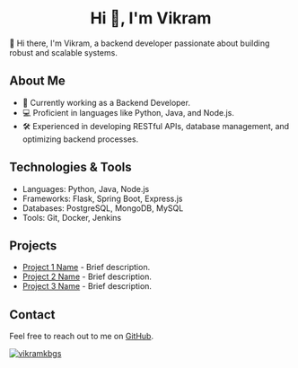 <h1 align="center">Hi 👋, I'm Vikram</h1>

👋 Hi there, I'm Vikram, a backend developer passionate about building robust and scalable systems.

## About Me

- 💼 Currently working as a Backend Developer.
- 💻 Proficient in languages like Python, Java, and Node.js.
- 🛠️ Experienced in developing RESTful APIs, database management, and optimizing backend processes.

## Technologies & Tools

- Languages: Python, Java, Node.js
- Frameworks: Flask, Spring Boot, Express.js
- Databases: PostgreSQL, MongoDB, MySQL
- Tools: Git, Docker, Jenkins

## Projects

- [Project 1 Name](#) - Brief description.
- [Project 2 Name](#) - Brief description.
- [Project 3 Name](#) - Brief description.

## Contact

Feel free to reach out to me on [GitHub](https://github.com/vikramkbgs/vikramkbgs/issues).
<p align="left"> <a href="#"><img src="https://github-profile-trophy.vercel.app/?username=vikramkbgs&theme=darkhub&row=1&column=8" alt="vikramkbgs" /></a></p>
